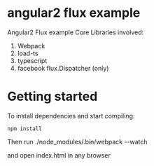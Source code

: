 # angular2 flux example
Angular2 Flux example
Core Libraries involved:
1. Webpack
2. load-ts
3. typescript
4. facebook flux.Dispatcher (only)


# Getting started

To install dependencies and start compiling:

```
npm install
```
Then run ./node_modules/.bin/webpack --watch

and open index.html in any browser
